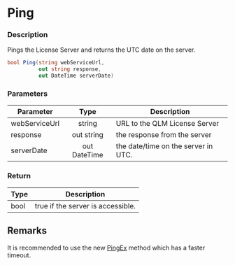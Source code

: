 # Ping

### Description

Pings the License Server and returns the UTC date on the server.

```csharp
bool Ping(string webServiceUrl, 
          out string response, 
          out DateTime serverDate)
```

### Parameters

| Parameter     |     Type     | Description                         |
| ------------- | :----------: | ----------------------------------- |
| webServiceUrl |    string    | URL to the QLM License Server       |
| response      |  out string  | the response from the server        |
| serverDate    | out DateTime | the date/time on the server in UTC. |

### Return

| Type | Description                       |
| ---- | --------------------------------- |
| bool | true if the server is accessible. |

## Remarks

It is recommended to use the new [PingEx](https://soraco.readme.io/reference/pingex) method which has a faster timeout.
